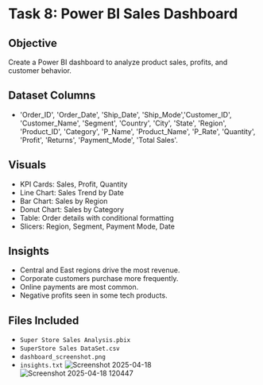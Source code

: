 # Task 8: Power BI Sales Dashboard

## Objective
Create a Power BI dashboard to analyze product sales, profits, and customer behavior.

## Dataset Columns
- 'Order_ID', 'Order_Date', 'Ship_Date', 'Ship_Mode','Customer_ID', 'Customer_Name', 'Segment', 'Country', 'City', 'State', 'Region', 'Product_ID', 'Category', 'P_Name', 'Product_Name', 'P_Rate', 'Quantity', 'Profit', 'Returns', 'Payment_Mode', 'Total Sales'.

## Visuals
- KPI Cards: Sales, Profit, Quantity
- Line Chart: Sales Trend by Date
- Bar Chart: Sales by Region
- Donut Chart: Sales by Category
- Table: Order details with conditional formatting
- Slicers: Region, Segment, Payment Mode, Date

## Insights
- Central and East regions drive the most revenue.
- Corporate customers purchase more frequently.
- Online payments are most common.
- Negative profits seen in some tech products.

## Files Included
- `Super Store Sales Analysis.pbix`
- `SuperStore Sales DataSet.csv`
- `dashboard_screenshot.png`
- `insights.txt`
![Screenshot 2025-04-18](https://github.com/user-attachments/assets/a96b69f6-98f2-471c-a89a-841816ae16e1)
![Screenshot 2025-04-18 120447](https://github.com/user-attachments/assets/f0eccf57-7074-4c71-a5af-a024cae4eff1)
